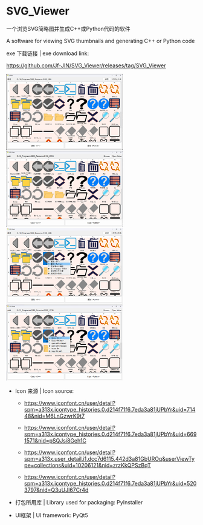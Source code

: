 # SVG_Viewer
一个浏览SVG简略图并生成C++或Python代码的软件

A software for viewing SVG thumbnails and generating C++ or Python code

exe 下载链接 | exe download link:

https://github.com/Jf-JIN/SVG_Viewer/releases/tag/SVG_Viewer

<div style="display:inline-block;"> <img src="https://github.com/Jf-JIN/SVG_Viewer/blob/main/image/exmaple_zh.png" alt="exmaple_zh.png" height = "200"> <img src="https://github.com/Jf-JIN/SVG_Viewer/blob/main/image/exmaple_en.png" alt="exmaple_en.png" height = "200"><img src="https://github.com/Jf-JIN/SVG_Viewer/blob/main/image/exmaple_menu_zh.png" alt="exmaple_menu_zh.png" height = "200"> <img src="https://github.com/Jf-JIN/SVG_Viewer/blob/main/image/exmaple_menu_en.png" alt="exmaple_menu_en.png" height = "200"> </div>


* Icon 来源 | Icon source:

  * https://www.iconfont.cn/user/detail?spm=a313x.icontype_histories.0.d214f71f6.7eda3a81jUPbYr&uid=71448&nid=M6LnGzwrK9t7

  * https://www.iconfont.cn/user/detail?spm=a313x.icontype_histories.0.d214f71f6.7eda3a81jUPbYr&uid=6691571&nid=pSQJsi8Geh1C

  * https://www.iconfont.cn/user/detail?spm=a313x.user_detail.i1.dcc7d6115.442d3a81GbUROq&userViewType=collections&uid=10206121&nid=zrzKkQPSzBqT

  * https://www.iconfont.cn/user/detail?spm=a313x.icontype_histories.0.d214f71f6.7eda3a81jUPbYr&uid=5203797&nid=Q3uUJl67Cr4d

* 打包所用库 | Library used for packaging: PyInstaller
* UI框架 | UI framework: PyQt5


